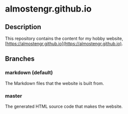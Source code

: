 # almostengr.github.io

## Description

This repository contains the content for my hobby website, 
[https://almostengr.github.io](https://almostengr.github.io).

## Branches

### markdown (default)

The Markdown files that the website is built from.

### master 

The generated HTML source code that makes the website. 
